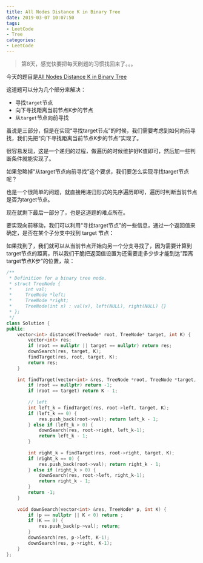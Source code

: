 ```yaml
---
title: All Nodes Distance K in Binary Tree
date: 2019-03-07 10:07:50
tags:
- LeetCode
- Tree
categories:
- LeetCode
---
```


> 第8天，感觉快要把每天刷题的习惯找回来了。。。

今天的题目是[All Nodes Distance K in Binary Tree](https://leetcode.com/problems/all-nodes-distance-k-in-binary-tree/)

这道题可以分为几个部分来解决：

- 寻找`target`节点
- 向下寻找距离当前节点K步的节点
- 从`target`节点向前寻找

虽说是三部分，但是在实现“寻找target节点”的时候，我们需要考虑到如何向前寻找，我们先把“向下寻找距离当前节点K步的节点”实现了。

很容易发现，这是一个递归的过程，做遍历的时候维护好K值即可，然后加一些判断条件就能实现了。

如果忽略掉“从target节点向前寻找”这个要求，我们要怎么实现寻找target节点呢？

也是一个很简单的问题，就直接用递归形式的先序遍历即可，遍历时判断当前节点是否为target节点。

现在就剩下最后一部分了，也是这道题的难点所在。

要实现向前移动，我们可以利用“寻找target节点”的一些信息，通过一个返回值来确定，是否在某个子分支中找到 target 节点：

如果找到了，我们就可以从当前节点开始向另一个分支寻找了，因为需要计算到target节点的距离，所以我们干脆把返回值设置为还需要走多少步才能到达”距离target节点K步“的位置，故：

```c++
/**
 * Definition for a binary tree node.
 * struct TreeNode {
 *     int val;
 *     TreeNode *left;
 *     TreeNode *right;
 *     TreeNode(int x) : val(x), left(NULL), right(NULL) {}
 * };
 */
class Solution {
public:
    vector<int> distanceK(TreeNode* root, TreeNode* target, int K) {
        vector<int> res;
        if (root == nullptr || target == nullptr) return res;
        downSearch(res, target, K);
        findTarget(res, root, target, K);
        return res;
    }
    
    int findTarget(vector<int> &res, TreeNode *root, TreeNode *target, int K) {
        if (root == nullptr) return -1;
        if (root == target) return K - 1;
        
        // left
        int left_k = findTarget(res, root->left, target, K);
        if (left_k == 0) {
            res.push_back(root->val); return left_k - 1;
        } else if (left_k > 0) {
            downSearch(res, root->right, left_k-1);
            return left_k - 1;
        }
        
        int right_k = findTarget(res, root->right, target, K);
        if (right_k == 0) {
            res.push_back(root->val); return right_k - 1;
        } else if (right_k > 0) {
            downSearch(res, root->left, right_k-1);
            return right_k - 1;
        }
        return -1;
    }
    
    void downSearch(vector<int> &res, TreeNode* p, int K) {
        if (p == nullptr || K < 0) return ;
        if (K == 0) {
            res.push_back(p->val); return;
        }
        downSearch(res, p->left, K-1);
        downSearch(res, p->right, K-1);
    }
};
```